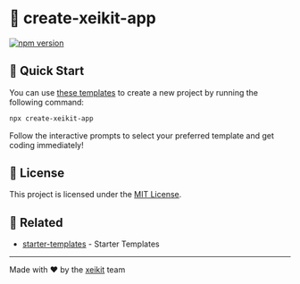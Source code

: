 # 🎉 create-xeikit-app

[![npm version][npm-version-src]][npm-version-href]

## 🚀 Quick Start

You can use [these templates](https://github.com/xeikit/starter-templates/tree/main/packages) to create a new project by running the following command:

```bash
npx create-xeikit-app
```

Follow the interactive prompts to select your preferred template and get coding immediately!

## 📄 License

This project is licensed under the [MIT License](./LICENSE).

## 🔗 Related

- [starter-templates](https://github.com/xeikit/starter-templates) - Starter Templates

---

Made with ❤️ by the [xeikit](https://github.com/xeikit) team

<!-- Badges -->

[npm-version-src]: https://img.shields.io/npm/v/create-xeikit-app?style=flat&colorA=080f12&colorB=1fa669
[npm-version-href]: https://npmjs.com/package/create-xeikit-app
